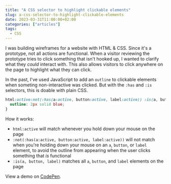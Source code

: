 ```yaml
---
title: "A CSS selector to highlight clickable elements"
slug: a-css-selector-to-highlight-clickable-elements
date: 2023-03-31T11:00:00+02:00
categories: ["articles"]
tags:
  - CSS
---
```


I was building wireframes for a website with HTML & CSS. Since it's a prototype, not all actions are functional. When a visitor reviewing the prototype tries to click something that isn't hooked up, I wanted to clarify what they _could_ interact with. This also allows visitors to click anywhere on the page to highlight what they can click.

In the past, I've used JavaScript to add an `outline` to clickable elements when someting non-interactive was clicked. But with the `:has` and `:is` selectors, this is doable with plain CSS.

```css
html:active:not(:has(a:active, button:active, label:active)) :is(a, button, label) {
  outline: 2px solid blue;
}
```

How it works:

- `html:active` will match whenever you hold down your mouse on the page
- `:not(:has(a:active, button:active, label:active))` will not match when you're holding down your mouse on an `a`, `button`, or `label` element, to avoid the outline from appearing when the user clicks something that _is_ functional
- `:is(a, button, label)` matches all  `a`, `button`, and `label` elements on the page

View a demo on [CodePen](https://codepen.io/sebdd/pen/ZEMwxqB?editors=1100).
